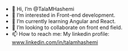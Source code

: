 - 👋 Hi, I’m @TalaMHashemi
- 👀 I’m interested in Front-end development.
- 🌱 I’m currently learning Angular and React.
- 💞️ I’m looking to collaborate on front end field.
- 📫 How to reach me: My linkedin profile: www.linkedin.com/in/talamhashemi   

<!---
TalaMHashemi/TalaMHashemi is a ✨ special ✨ repository because its `README.md` (this file) appears on your GitHub profile.
You can click the Preview link to take a look at your changes.
--->
